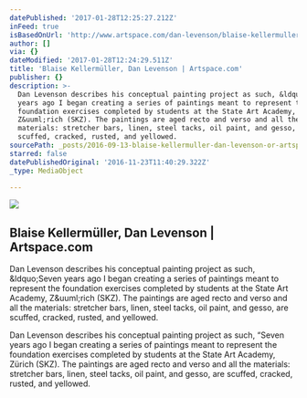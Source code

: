 ```yaml
---
datePublished: '2017-01-28T12:25:27.212Z'
inFeed: true
isBasedOnUrl: 'http://www.artspace.com/dan-levenson/blaise-kellermuller'
author: []
via: {}
dateModified: '2017-01-28T12:24:29.511Z'
title: 'Blaise Kellermüller, Dan Levenson | Artspace.com'
publisher: {}
description: >-
  Dan Levenson describes his conceptual painting project as such, &ldquo;Seven
  years ago I began creating a series of paintings meant to represent the
  foundation exercises completed by students at the State Art Academy,
  Z&uuml;rich (SKZ). The paintings are aged recto and verso and all the
  materials: stretcher bars, linen, steel tacks, oil paint, and gesso, are
  scuffed, cracked, rusted, and yellowed.
sourcePath: _posts/2016-09-13-blaise-kellermuller-dan-levenson-or-artspacecom.md
starred: false
datePublishedOriginal: '2016-11-23T11:40:29.322Z'
_type: MediaObject

---
```

<article style=""><img src="https://imgflo.herokuapp.com/graph/2b2431f8e7ba7b0/95f73b86284c2574fcc68abf5d120034/noop.jpg?input=http%3A%2F%2Fd5wt70d4gnm1t.cloudfront.net%2Fmedia%2Fa-s%2Fartworks%2Fdan-levenson%2F27421-696377525288%2Fdan-levenson-blaise-kellermuller-320x240.jpg" /><h1>Blaise Kellermüller, Dan Levenson | Artspace.com</h1><p>Dan Levenson describes his conceptual painting project as such, &amp;ldquo;Seven years ago I began creating a series of paintings meant to represent the foundation exercises completed by students at the State Art Academy, Z&amp;uuml;rich (SKZ). The paintings are aged recto and verso and all the materials: stretcher bars, linen, steel tacks, oil paint, and gesso, are scuffed, cracked, rusted, and yellowed.</p></article>

Dan Levenson describes his conceptual painting project as such, &ldquo;Seven years ago I began creating a series of paintings meant to represent the foundation exercises completed by students at the State Art Academy, Z&uuml;rich (SKZ). The paintings are aged recto and verso and all the materials: stretcher bars, linen, steel tacks, oil paint, and gesso, are scuffed, cracked, rusted, and yellowed.